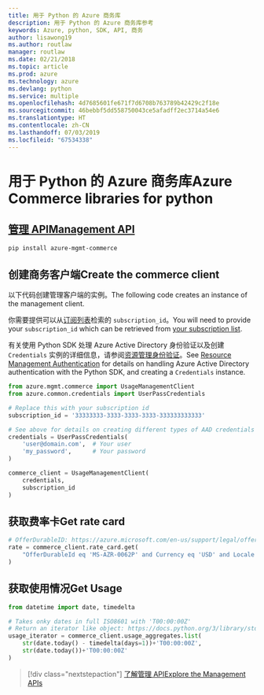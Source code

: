 ```yaml
---
title: 用于 Python 的 Azure 商务库
description: 用于 Python 的 Azure 商务库参考
keywords: Azure, python, SDK, API, 商务
author: lisawong19
ms.author: routlaw
manager: routlaw
ms.date: 02/21/2018
ms.topic: article
ms.prod: azure
ms.technology: azure
ms.devlang: python
ms.service: multiple
ms.openlocfilehash: 4d7685601fe671f7d6708b763789b42429c2f18e
ms.sourcegitcommit: 46bebbf5dd558750043ce5afadff2ec3714a54e6
ms.translationtype: HT
ms.contentlocale: zh-CN
ms.lasthandoff: 07/03/2019
ms.locfileid: "67534338"
---
```

# <a name="azure-commerce-libraries-for-python"></a><span data-ttu-id="5dc45-104">用于 Python 的 Azure 商务库</span><span class="sxs-lookup"><span data-stu-id="5dc45-104">Azure Commerce libraries for python</span></span>

## <a name="management-apipythonapioverviewazurecommercemanagement"></a>[<span data-ttu-id="5dc45-105">管理 API</span><span class="sxs-lookup"><span data-stu-id="5dc45-105">Management API</span></span>](/python/api/overview/azure/commerce/management)

```bash
pip install azure-mgmt-commerce
```
## <a name="create-the-commerce-client"></a><span data-ttu-id="5dc45-106">创建商务客户端</span><span class="sxs-lookup"><span data-stu-id="5dc45-106">Create the commerce client</span></span>

<span data-ttu-id="5dc45-107">以下代码创建管理客户端的实例。</span><span class="sxs-lookup"><span data-stu-id="5dc45-107">The following code creates an instance of the management client.</span></span>

<span data-ttu-id="5dc45-108">你需要提供可以从[订阅列表](https://manage.windowsazure.com/#Workspaces/AdminTasks/SubscriptionMapping)检索的 ``subscription_id``。</span><span class="sxs-lookup"><span data-stu-id="5dc45-108">You will need to provide your ``subscription_id`` which can be retrieved from [your subscription list](https://manage.windowsazure.com/#Workspaces/AdminTasks/SubscriptionMapping).</span></span>

<span data-ttu-id="5dc45-109">有关使用 Python SDK 处理 Azure Active Directory 身份验证以及创建 ``Credentials`` 实例的详细信息，请参阅[资源管理身份验证](/python/azure/python-sdk-azure-authenticate)。</span><span class="sxs-lookup"><span data-stu-id="5dc45-109">See [Resource Management Authentication](/python/azure/python-sdk-azure-authenticate) for details on handling Azure Active Directory authentication with the Python SDK, and creating a ``Credentials`` instance.</span></span>

```python
from azure.mgmt.commerce import UsageManagementClient
from azure.common.credentials import UserPassCredentials

# Replace this with your subscription id
subscription_id = '33333333-3333-3333-3333-333333333333'

# See above for details on creating different types of AAD credentials
credentials = UserPassCredentials(
    'user@domain.com',  # Your user
    'my_password',      # Your password
)

commerce_client = UsageManagementClient(
    credentials,
    subscription_id
)
``` 

## <a name="get-rate-card"></a><span data-ttu-id="5dc45-110">获取费率卡</span><span class="sxs-lookup"><span data-stu-id="5dc45-110">Get rate card</span></span>

```python
# OfferDurableID: https://azure.microsoft.com/en-us/support/legal/offer-details/
rate = commerce_client.rate_card.get(
    "OfferDurableId eq 'MS-AZR-0062P' and Currency eq 'USD' and Locale eq 'en-US' and RegionInfo eq 'US'"
)
```

## <a name="get-usage"></a><span data-ttu-id="5dc45-111">获取使用情况</span><span class="sxs-lookup"><span data-stu-id="5dc45-111">Get Usage</span></span>

```python
from datetime import date, timedelta

# Takes onky dates in full ISO8601 with 'T00:00:00Z'
# Return an iterator like object: https://docs.python.org/3/library/stdtypes.html#iterator-types
usage_iterator = commerce_client.usage_aggregates.list(
    str(date.today() - timedelta(days=1))+'T00:00:00Z',
    str(date.today())+'T00:00:00Z'
)
```

> [!div class="nextstepaction"]
> [<span data-ttu-id="5dc45-112">了解管理 API</span><span class="sxs-lookup"><span data-stu-id="5dc45-112">Explore the Management APIs</span></span>](/python/api/overview/azure/commerce/management)